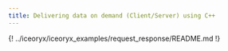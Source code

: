 ```yaml
---
title: Delivering data on demand (Client/Server) using C++
---
```


{! ../iceoryx/iceoryx_examples/request_response/README.md !}
